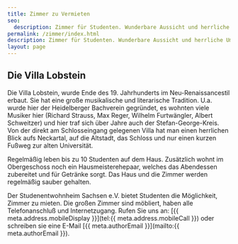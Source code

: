 ```yaml
---
title: Zimmer zu Vermieten
seo:
  description: Zimmer für Studenten. Wunderbare Aussicht und herrliche Umgebung!
permalink: /zimmer/index.html
description: Zimmer für Studenten. Wunderbare Aussicht und herrliche Umgebung!
layout: page
---
```


## Die Villa Lobstein

Die Villa Lobstein, wurde Ende des 19. Jahrhunderts im Neu-Renaissancestil erbaut. Sie hat eine große musikalische und literarische Tradition. U.a. wurde hier der Heidelberger Bachverein gegründet, es wohnten viele Musiker hier (Richard Strauss, Max Reger, Wilhelm Furtwängler, Albert Schweitzer) und hier traf sich über Jahre auch der Stefan-George-Kreis. Von der direkt am Schlosseingang gelegenen Villa hat man einen herrlichen Blick aufs Neckartal, auf die Altstadt, das Schloss und nur einen kurzen Fußweg zur alten Universität.

Regelmäßig leben bis zu 10 Studenten auf dem Haus. Zusätzlich wohnt im Obergeschoss noch ein Hausmeisterehepaar, welches das Abendessen zubereitet und für Getränke sorgt. Das Haus und die Zimmer werden regelmäßig sauber gehalten.

Der Studenentwohnheim Sachsen e.V. bietet Studenten die Möglichkeit, Zimmer zu mieten. Die großen Zimmer sind möbliert, haben alle Telefonanschluß und Internetzugang. Rufen Sie uns an: [{{ meta.address.mobileDisplay }}](tel:{{ meta.address.mobileCall }}) oder schreiben sie eine E-Mail [{{ meta.authorEmail }}](mailto:{{ meta.authorEmail }}).
